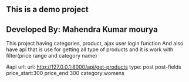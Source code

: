 ## This is a demo project
## Developed By: Mahendra Kumar mourya
This project having categories, product, ajax user login function
And also have api that is use for getting all type of products and it is work with filter(price range and category name)

#api url:
url:    http://127.0.0.1:8000/api/get-products
type:   post
post-fields
        price_start:300
        price_end:300
        category:womens

